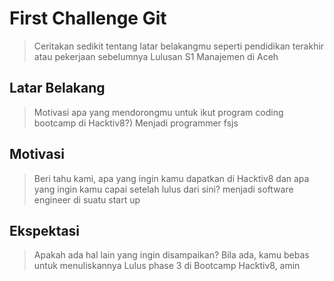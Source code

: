 # First Challenge Git

> Ceritakan sedikit tentang latar belakangmu seperti pendidikan terakhir atau pekerjaan sebelumnya
> Lulusan S1 Manajemen di Aceh  

## Latar Belakang

> Motivasi apa yang mendorongmu untuk ikut program coding bootcamp di Hacktiv8?)
> Menjadi programmer fsjs
## Motivasi

> Beri tahu kami, apa yang ingin kamu dapatkan di Hacktiv8 dan apa yang ingin kamu capai setelah lulus dari sini?
> menjadi software engineer di suatu start up

## Ekspektasi

> Apakah ada hal lain yang ingin disampaikan? Bila ada, kamu bebas untuk menuliskannya
> Lulus phase 3 di Bootcamp Hacktiv8, amin
